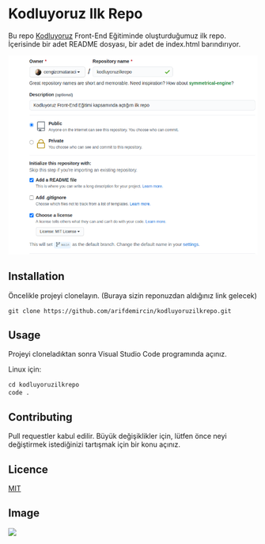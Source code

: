 # **Kodluyoruz Ilk Repo**

Bu repo [Kodluyoruz](https://www.kodluyoruz.org/) Front-End Eğitiminde oluşturduğumuz ilk repo. İçerisinde bir adet README dosyası, bir adet de index.html barındırıyor.

![](https://raw.githubusercontent.com/Kodluyoruz/taskforce/main/git/odev1/figures/github.png)

## **Installation**

Öncelikle projeyi clonelayın. (Buraya sizin reponuzdan aldığınız link gelecek)

    git clone https://github.com/arifdemircin/kodluyoruzilkrepo.git

## **Usage**

Projeyi cloneladıktan sonra Visual Studio Code programında açınız.

Linux için:

    cd kodluyoruzilkrepo
    code .

## **Contributing**

Pull requestler kabul edilir. Büyük değişiklikler için, lütfen önce neyi değiştirmek istediğinizi tartışmak için bir konu açınız.

## **Licence**

[MIT](https://choosealicense.com/licenses/mit/)

## **Image**

![](https://avatars.githubusercontent.com/u/30476529?s=280&v=4)
